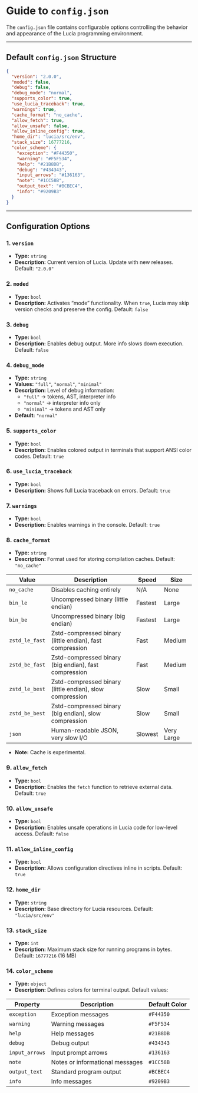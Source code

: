 # Guide to `config.json`

The `config.json` file contains configurable options controlling the behavior and appearance of the Lucia programming environment.

---

## Default `config.json` Structure

```json
{
  "version": "2.0.0",
  "moded": false,
  "debug": false,
  "debug_mode": "normal",
  "supports_color": true,
  "use_lucia_traceback": true,
  "warnings": true,
  "cache_format": "no_cache",
  "allow_fetch": true,
  "allow_unsafe": false,
  "allow_inline_config": true,
  "home_dir": "lucia/src/env",
  "stack_size": 16777216,
  "color_scheme": {
    "exception": "#F44350",
    "warning": "#F5F534",
    "help": "#21B8DB",
    "debug": "#434343",
    "input_arrows": "#136163",
    "note": "#1CC58B",
    "output_text": "#BCBEC4",
    "info": "#9209B3"
  }
}
```

---

## Configuration Options

### 1. `version`
- **Type:** `string`  
- **Description:** Current version of Lucia. Update with new releases. Default: `"2.0.0"`

### 2. `moded`
- **Type:** `bool`  
- **Description:** Activates “mode” functionality. When `true`, Lucia may skip version checks and preserve the config. Default: `false`

### 3. `debug`
- **Type:** `bool`  
- **Description:** Enables debug output. More info slows down execution. Default: `false`

### 4. `debug_mode`
- **Type:** `string`  
- **Values:** `"full"`, `"normal"`, `"minimal"`  
- **Description:** Level of debug information:  
  - `"full"` → tokens, AST, interpreter info  
  - `"normal"` → interpreter info only  
  - `"minimal"` → tokens and AST only  
- **Default:** `"normal"`

### 5. `supports_color`
- **Type:** `bool`  
- **Description:** Enables colored output in terminals that support ANSI color codes. Default: `true`

### 6. `use_lucia_traceback`
- **Type:** `bool`  
- **Description:** Shows full Lucia traceback on errors. Default: `true`

### 7. `warnings`
- **Type:** `bool`  
- **Description:** Enables warnings in the console. Default: `true`

### 8. `cache_format`
- **Type:** `string`  
- **Description:** Format used for storing compilation caches. Default: `"no_cache"`  

| Value            | Description                                                  | Speed        | Size       |
|------------------|--------------------------------------------------------------|--------------|------------|
| `no_cache`       | Disables caching entirely                                    | N/A          | None       |
| `bin_le`         | Uncompressed binary (little endian)                          | Fastest      | Large      |
| `bin_be`         | Uncompressed binary (big endian)                             | Fastest      | Large      |
| `zstd_le_fast`   | Zstd-compressed binary (little endian), fast compression     | Fast         | Medium     |
| `zstd_be_fast`   | Zstd-compressed binary (big endian), fast compression        | Fast         | Medium     |
| `zstd_le_best`   | Zstd-compressed binary (little endian), slow compression     | Slow         | Small      |
| `zstd_be_best`   | Zstd-compressed binary (big endian), slow compression        | Slow         | Small      |
| `json`           | Human-readable JSON, very slow I/O                           | Slowest      | Very Large |

- **Note:** Cache is experimental.

### 9. `allow_fetch`
- **Type:** `bool`  
- **Description:** Enables the `fetch` function to retrieve external data. Default: `true`

### 10. `allow_unsafe`
- **Type:** `bool`  
- **Description:** Enables unsafe operations in Lucia code for low-level access. Default: `false`

### 11. `allow_inline_config`
- **Type:** `bool`  
- **Description:** Allows configuration directives inline in scripts. Default: `true`

### 12. `home_dir`
- **Type:** `string`  
- **Description:** Base directory for Lucia resources. Default: `"lucia/src/env"`

### 13. `stack_size`
- **Type:** `int`  
- **Description:** Maximum stack size for running programs in bytes. Default: `16777216` (16 MB)

### 14. `color_scheme`
- **Type:** `object`  
- **Description:** Defines colors for terminal output. Default values:  

| Property       | Description                      | Default Color |
| -------------- | -------------------------------- | ------------- |
| `exception`    | Exception messages               | `#F44350`    |
| `warning`      | Warning messages                 | `#F5F534`    |
| `help`         | Help messages                    | `#21B8DB`    |
| `debug`        | Debug output                     | `#434343`    |
| `input_arrows` | Input prompt arrows              | `#136163`    |
| `note`         | Notes or informational messages  | `#1CC58B`    |
| `output_text`  | Standard program output          | `#BCBEC4`    |
| `info`         | Info messages                    | `#9209B3`    |
